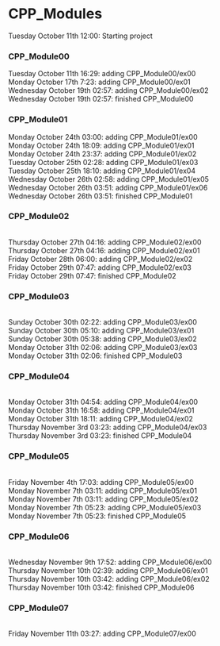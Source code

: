# CPP_Modules
Tuesday October 11th 12:00: Starting project
### CPP_Module00
Tuesday October 11th 16:29: adding CPP_Module00/ex00
<br />Monday October 17th 7:23: adding CPP_Module00/ex01
<br />Wednesday October 19th 02:57: adding CPP_Module00/ex02
<br />Wednesday October 19th 02:57: finished CPP_Module00
### CPP_Module01
Monday October 24th 03:00: adding CPP_Module01/ex00
<br />Monday October 24th 18:09: adding CPP_Module01/ex01
<br />Monday October 24th 23:37: adding CPP_Module01/ex02
<br />Tuesday October 25th 02:28: adding CPP_Module01/ex03
<br />Tuesday October 25th 18:10: adding CPP_Module01/ex04
<br />Wednesday October 26th 02:58: adding CPP_Module01/ex05
<br />Wednesday October 26th 03:51: adding CPP_Module01/ex06
<br />Wednesday October 26th 03:51: finished CPP_Module01
### CPP_Module02
<br />Thursday October 27th 04:16: adding CPP_Module02/ex00
<br />Thursday October 27th 04:16: adding CPP_Module02/ex01
<br />Friday October 28th 06:00: adding CPP_Module02/ex02
<br />Friday October 29th 07:47: adding CPP_Module02/ex03
<br />Friday October 29th 07:47: finished CPP_Module02
### CPP_Module03
<br />Sunday October 30th 02:22: adding CPP_Module03/ex00
<br />Sunday October 30th 05:10: adding CPP_Module03/ex01
<br />Sunday October 30th 05:38: adding CPP_Module03/ex02
<br />Monday October 31th 02:06: adding CPP_Module03/ex03
<br />Monday October 31th 02:06: finished CPP_Module03
### CPP_Module04
<br />Monday October 31th 04:54: adding CPP_Module04/ex00
<br />Monday October 31th 16:58: adding CPP_Module04/ex01
<br />Monday October 31th 18:11: adding CPP_Module04/ex02
<br />Thursday November 3rd 03:23: adding CPP_Module04/ex03
<br />Thursday November 3rd 03:23: finished CPP_Module04
### CPP_Module05
<br />Friday November 4th 17:03: adding CPP_Module05/ex00
<br />Monday November 7th 03:11: adding CPP_Module05/ex01
<br />Monday November 7th 03:11: adding CPP_Module05/ex02
<br />Monday November 7th 05:23: adding CPP_Module05/ex03
<br />Monday November 7th 05:23: finished CPP_Module05
### CPP_Module06
<br />Wednesday November 9th 17:52: adding CPP_Module06/ex00
<br />Thursday November 10th 02:39: adding CPP_Module06/ex01
<br />Thursday November 10th 03:42: adding CPP_Module06/ex02
<br />Thursday November 10th 03:42: finished CPP_Module06
### CPP_Module07
<br />Friday November 11th 03:27: adding CPP_Module07/ex00
